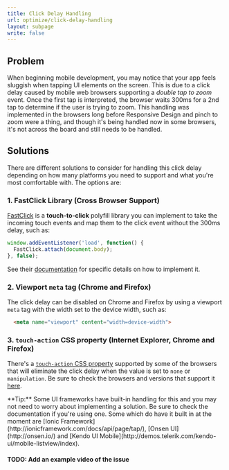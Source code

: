 ```yaml
---
title: Click Delay Handling
url: optimize/click-delay-handling
layout: subpage
write: false
---
```


## Problem

When beginning mobile development, you may notice that your app feels sluggish when tapping UI elements on the screen. This is due to a click delay caused by mobile web browsers supporting a *double tap to zoom* event. Once the first tap is interpreted, the browser waits 300ms for a 2nd tap to determine if the user is trying to zoom. This handling was implemented in the browsers long before Responsive Design and pinch to zoom were a thing, and though it's being handled now in some browsers, it's not across the board and still needs to be handled.

## Solutions

There are different solutions to consider for handling this click delay depending on how many platforms you need to support and what you're most
comfortable with. The options are:

### 1. FastClick Library (Cross Browser Support)

[FastClick](http://ftlabs.github.io/fastclick/) is a **touch-to-click** polyfill library you can implement to take the incoming touch events and map them to the click event without the 300ms delay, such as:

```js
window.addEventListener('load', function() {
  FastClick.attach(document.body);
}, false);
```

See their [documentation](http://ftlabs.github.io/fastclick/) for specific details on how to implement it.

### 2. Viewport `meta` tag (Chrome and Firefox)

The click delay can be disabled on Chrome and Firefox by using a viewport `meta` tag with the width set to the device width, such as:

```html
  <meta name="viewport" content="width=device-width">
```

### 3. `touch-action` CSS property (Internet Explorer, Chrome and Firefox)

There's a [`touch-action` CSS property]((https://msdn.microsoft.com/en-us/library/windows/apps/hh767313.aspx)) supported by some of the browsers that will eliminate the click delay when the value is set to `none` or `manipulation`. Be sure to check the browsers and versions that support it [here](http://caniuse.com/#feat=css-touch-action).

<div class="alert--info">**Tip:** Some UI frameworks have built-in handling for this and you may not need to worry about implementing a solution. Be sure to check the documentation if you're using one. Some which do have it built in at the moment are [Ionic Framework](http://ionicframework.com/docs/api/page/tap/), [Onsen UI](http://onsen.io/) and [Kendo UI Mobile](http://demos.telerik.com/kendo-ui/mobile-listview/index).</div>

#### TODO: Add an example video of the issue
